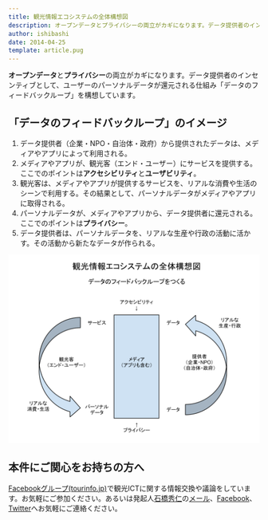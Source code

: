 ```yaml
---
title: 観光情報エコシステムの全体構想図
description: オープンデータとプライバシーの両立がカギになります。データ提供者のインセンティブとして、ユーザーのパーソナルデータが還元される仕組み「データのフィードバックループ」を構想しています。
author: ishibashi
date: 2014-04-25
template: article.pug
---
```


**オープンデータ**と**プライバシー**の両立がカギになります。データ提供者のインセンティブとして、ユーザーのパーソナルデータが還元される仕組み「データのフィードバックループ」を構想しています。

<span class="more"></span>

「データのフィードバックループ」のイメージ
----------------------------------

1. データ提供者（企業・NPO・自治体・政府）から提供されたデータは、メディアやアプリによって利用される。
2. メディアやアプリが、観光客（エンド・ユーザー）にサービスを提供する。ここでのポイントは**アクセシビリティ**と**ユーザビリティ**。
3. 観光客は、メディアやアプリが提供するサービスを、リアルな消費や生活のシーンで利用する。その結果として、パーソナルデータがメディアやアプリに取得される。
4. パーソナルデータが、メディアやアプリから、データ提供者に還元される。ここでのポイントは**プライバシー**。
5. データ提供者は、パーソナルデータを、リアルな生産や行政の活動に活かす。その活動から新たなデータが作られる。

![](ecosystem.svg)

本件にご関心をお持ちの方へ
----------------------

[Facebookグループ(tourinfo.jp)][c1]で観光ICTに関する情報交換や議論をしています。お気軽にご参加ください。あるいは発起人[石橋秀仁][c2]の[メール][c3]、[Facebook][c4]、[Twitter][c5]へお気軽にご連絡ください。


[c1]: https://www.facebook.com/groups/267182690120144/
[c2]: http://ja.ishibashihideto.net/
[c3]: mailto:hidetoi@gmail.com
[c4]: https://www.facebook.com/ishibashi.hideto
[c5]: https://twitter.com/zerobase
